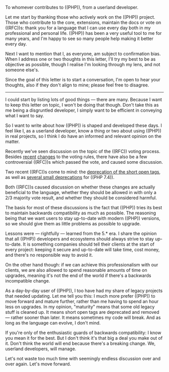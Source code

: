 To whomever contributes to ((PHP)), from a userland developer.

Let me start by thanking those who actively work on the ((PHP)) project. Those who contribute to the core, extensions, maintain the docs or vote on ((RFC))s: thank you for a language that I can use every day both in my professional and personal life. ((PHP)) has been a very useful tool to me for many years, and I'm happy to see so many people help making it better every day.

Next I want to mention that I, as everyone, am subject to confirmation bias. When I address one or two thoughts in this letter, I'll try my best to be as objective as possible, though I realise I'm looking through my lens, and not someone else's. 

Since the goal of this letter is to start a conversation, I'm open to hear your thoughts, also if they don't align to mine; please feel free to disagree.

---

I could start by listing lots of good things — there are many. Because I want to keep this letter on topic, I won't be doing that though. Don't take this as me being a disgruntled developer, I simply want to be efficient in conveying what I want to say.

So I want to write about how ((PHP)) is shaped and developed these days. I feel like I, as a userland developer, know a thing or two about using ((PHP)) in real projects, so I think I do have an informed and relevant opinion on the matter.

Recently we've seen discussion on the topic of the ((RFC)) voting process. Besides [recent](*https://wiki.php.net/rfc/abolish-narrow-margins) [changes](*https://wiki.php.net/rfc/abolish-short-votes) to the voting rules, there have also be a few controversial ((RFC))s which passed the vote, and caused some discussion.

Two recent ((RFC))s come to mind: the [deprecation of the short open tags](*https://wiki.php.net/rfc/deprecate_php_short_tags), as well as [several small deprecations](*https://wiki.php.net/rfc/deprecations_php_7_4) for ((PHP 7.4)).

Both ((RFC))s caused discussion on whether these changes are actually beneficial to the language, whether they should be allowed in with only a 2/3 majority vote result, and whether they should be considered harmful.

The basis for most of these discussions is the fact that ((PHP)) tries its best to maintain backwards compatibility as much as possible. The reasoning being that we want users to stay up-to-date with modern ((PHP)) versions, so we should give them as little problems as possible to upgrade.

Lessons were — rightfully — learned from the 5.* era. I share the opinion that all ((PHP)) developers and ecosystems should always strive to stay up-to-date. It is something companies should tell their clients at the start of every project: keeping it secure and up-to-date will take time, cost money, and there's no responsible way to avoid it.

On the other hand though: if we can achieve this professionalism with our clients, we are also allowed to spend reasonable amounts of time on upgrades, meaning it's not the end of the world if there's a backwards incompatible change. 

As a day-by-day user of ((PHP)), I too have had my share of legacy projects that needed updating. Let me tell you this: I much more prefer ((PHP)) to move forward and mature further, rather than me having to spend an hour less on upgrades. In my opinion, "maturity" means that some old legacy stuff is cleaned up. It means short open tags are deprecated and removed — rather sooner than later. It means sometimes my code will break. And as long as the language can evolve, I don't mind.

If you're only of the enthusiastic guards of backwards compatibility: I know you mean it for the best. But I don't think it's that big a deal you make out of it. Don't think the world will end because there's a breaking change. We, userland developers, will manage. 

Let's not waste too much time with seemingly endless discussion over and over again. Let's move forward.

